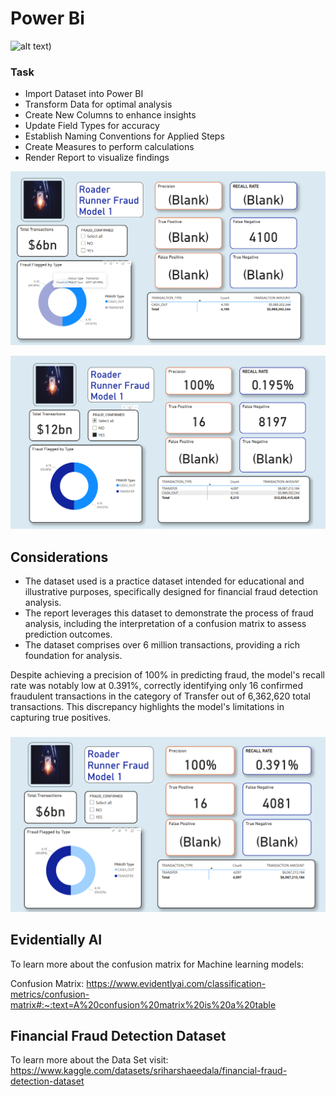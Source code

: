 # Power  Bi 
![alt text](https://th.bing.com/th/id/OIP.perUvYXHjEagQZb1opY7JAAAAA?rs=1&pid=ImgDetMain))

### Task 

* Import Dataset into Power BI
* Transform Data for optimal analysis
* Create New Columns to enhance insights
* Update Field Types for accuracy
* Establish Naming Conventions for Applied Steps
* Create Measures to perform calculations
* Render Report to visualize findings

![image](RR_Resources/RR2_FN_4100.png)

![image](RR_Resources/RR1_16_8197.png)


## Considerations

* The dataset used is a practice dataset intended for educational and illustrative purposes, specifically designed for financial fraud detection analysis.
* The report leverages this dataset to demonstrate the process of fraud analysis, including the interpretation of a confusion matrix to assess prediction outcomes.
* The dataset comprises over 6 million transactions, providing a rich foundation for analysis.
  
Despite achieving a precision of 100% in predicting fraud, the model's recall rate was notably low at 0.391%, correctly identifying only 16 confirmed fraudulent transactions in the category of Transfer out of 6,362,620 total transactions. This discrepancy highlights the model's limitations in capturing true positives.

###

![image](RR_Resources/RR_4.png)


## Evidentially AI

To learn more about the confusion matrix for Machine learning models:

Confusion Matrix: https://www.evidentlyai.com/classification-metrics/confusion-matrix#:~:text=A%20confusion%20matrix%20is%20a%20table


## Financial Fraud Detection Dataset

To learn more about the Data Set visit: 
https://www.kaggle.com/datasets/sriharshaeedala/financial-fraud-detection-dataset






